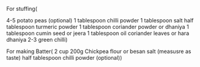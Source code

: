 For stuffing(

4-5 potato
peas (optional)
1 tablespoon chilli powder
1 tablespoon salt
half tablespoon turmeric powder
1 tablespoon coriander  powder or dhaniya
1 tablespoon cumin seed or jeera
1 tablespoon oil
coriander leaves or hara dhaniya 
2-3 green chilli)

For making Batter(
2 cup 200g Chickpea flour or besan 
salt (measusre as taste)
half tablespoon chilli powder (optional))